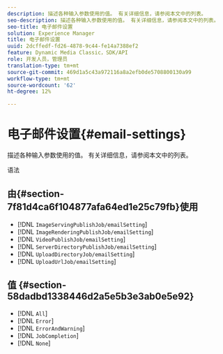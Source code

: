 ```yaml
---
description: 描述各种输入参数使用的值。 有关详细信息，请参阅本文中的列表。
seo-description: 描述各种输入参数使用的值。 有关详细信息，请参阅本文中的列表。
seo-title: 电子邮件设置
solution: Experience Manager
title: 电子邮件设置
uuid: 2dcffedf-fd26-4878-9c44-fe14a7388ef2
feature: Dynamic Media Classic，SDK/API
role: 开发人员，管理员
translation-type: tm+mt
source-git-commit: 469d1a5c43a972116a8a2efb0de5708800130a99
workflow-type: tm+mt
source-wordcount: '62'
ht-degree: 12%

---
```



# 电子邮件设置{#email-settings}

描述各种输入参数使用的值。 有关详细信息，请参阅本文中的列表。

语法

## 由{#section-7f81d4ca6f104877afa64ed1e25c79fb}使用

* [!DNL `ImageServingPublishJob/emailSetting`]
* [!DNL `ImageRenderingPublishJob/emailSetting`]
* [!DNL `VideoPublishJob/emailSetting`]
* [!DNL `ServerDirectoryPublishJob/emailSetting`]
* [!DNL `UploadDirectoryJob/emailSetting`]
* [!DNL `UploadUrlJob/emailSetting`]

## 值 {#section-58dadbd1338446d2a5e5b3e3ab0e5e92}

* [!DNL `All`]
* [!DNL `Error`]
* [!DNL `ErrorAndWarning`]
* [!DNL `JobCompletion`]
* [!DNL `None`]

